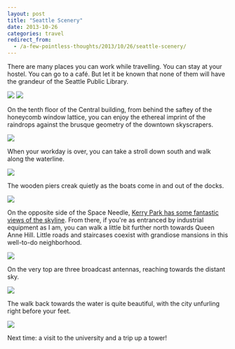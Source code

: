 ```yaml
---
layout: post
title: "Seattle Scenery"
date: 2013-10-26
categories: travel
redirect_from:
  - /a-few-pointless-thoughts/2013/10/26/seattle-scenery/
---
```


There are many places you can work while travelling. You can stay at your hostel. You can go to a café. But let it be known that none of them will have the grandeur of the Seattle Public Library.

<img src="{{ site.baseurl }}/images/blog/seattle-scenery/study.jpg" />

<!--more-->

<img src="{{ site.baseurl }}/images/blog/seattle-scenery/balcony.jpg" />

On the tenth floor of the Central building, from behind the saftey of the honeycomb window lattice, you can enjoy the ethereal imprint of the raindrops against the brusque geometry of the downtown skyscrapers.

<img src="{{ site.baseurl }}/images/blog/seattle-scenery/grid.jpg" />

When your workday is over, you can take a stroll down south and walk along the waterline.

<img src="{{ site.baseurl }}/images/blog/seattle-scenery/ship.jpg" />

The wooden piers creak quietly as the boats come in and out of the docks.

<img src="{{ site.baseurl }}/images/blog/seattle-scenery/dock.jpg" />

On the opposite side of the Space Needle, [Kerry Park has some fantastic views of the skyline](http://www.archagon.net/a-few-pointless-thoughts/2013/9/4/seattle-from-below). From there, if you're as entranced by industrial equipment as I am, you can walk a little bit further north towards Queen Anne Hill. Little roads and staircases coexist with grandiose mansions in this well-to-do neighborhood.

<img src="{{ site.baseurl }}/images/blog/seattle-scenery/stairs.jpg" />

On the very top are three broadcast antennas, reaching towards the distant sky.

<img src="{{ site.baseurl }}/images/blog/seattle-scenery/antenna.jpg" />

The walk back towards the water is quite beautiful, with the city unfurling right before your feet.

<img src="{{ site.baseurl }}/images/blog/seattle-scenery/window.jpg" />

Next time: a visit to the university and a trip up a tower!
